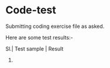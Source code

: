 # Code-test

Submitting coding exercise file as asked.

Here are some test results:-

Sl.|                             Test sample                            | Result

1.
